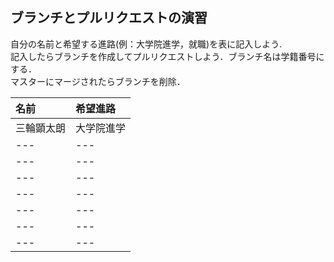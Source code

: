 ## ブランチとプルリクエストの演習  

自分の名前と希望する進路(例：大学院進学，就職)を表に記入しよう.  
記入したらブランチを作成してプルリクエストしよう．ブランチ名は学籍番号にする．  
マスターにマージされたらブランチを削除．

|名前|希望進路|  
|:---|:---|
|三輪顕太朗|大学院進学|  
|---|---|  
|---|---|  
|---|---|  
|---|---|  
|---|---|  
|---|---|  
|---|---|  
